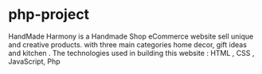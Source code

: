 # php-project
HandMade Harmony is a Handmade Shop eCommerce website sell  unique and creative products. with three main categories  home decor, gift ideas and kitchen . The technologies used in building this website : HTML , CSS , JavaScript, Php
